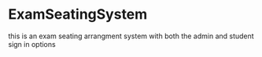 # ExamSeatingSystem
this is an exam seating arrangment system with both the admin and student sign in options
